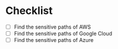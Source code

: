 # Checklist

- [ ] Find the sensitive paths of AWS
- [ ] Find the sensitive paths of Google Cloud
- [ ] Find the sensitive paths of Azure